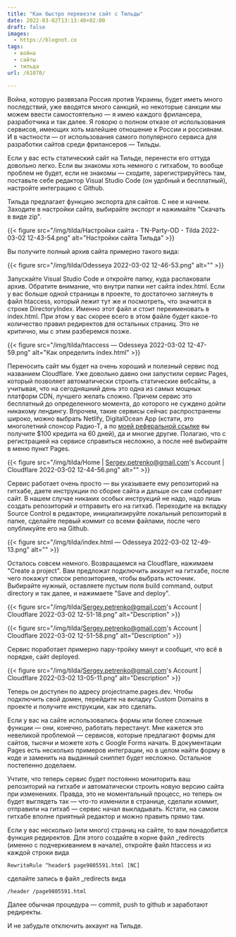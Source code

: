```yaml
---
title: "Как быстро перевезти сайт с Тильды"
date: 2022-03-02T13:13:48+02:00
draft: false
images:
  - https://blognot.co
tags:
  - война
  - сайты
  - тильда
url: /61070/

---
```

Война, которую развязала Россия против Украины, будет иметь много последствий, уже вводятся много санкций, но некоторые санкции мы можем ввести самостоятельно — я имею каждого фрилансера, разработчика и так далее. Я говорю о полном отказе от использования сервисов, имеющих хоть малейшее отношение к России и россиянам. И в частности — от использования самого популярного сервиса для разработки сайтов среди фрилансеров — Тильды.

Если у вас есть статический сайт на Тильде, перенести его оттуда довольно легко. Если вы знакомы хоть немного с гитхабом, то вообще проблем не будет, если не знакомы — сходите, зарегистрируйтесь там, поставьте себе редактор Visual Studio Code (он удобный и бесплатный), настройте интеграцию с Github.

Тильда предлагает функцию экспорта для сайтов. С нее и начнем. Заходите в настройки сайта, выбирайте экспорт и нажимайте "Скачать в виде zip".

{{< figure src="/img/tilda/Настройки сайта - TN-Party-OD - Tilda 2022-03-02 12-43-54.png" alt="Настройки сайта Тильда" >}}

Вы получите полный архив сайта примерно такого вида:

{{< figure src="/img/tilda/Odesseya 2022-03-02 12-46-53.png" alt="" >}}

Запускайте Visual Studio Code и откройте папку, куда распаковали архив.
Обратите внимание, что внутри папки нет сайта index.html. Если у вас больше одной страницы в проекте, то достаточно заглянуть в файл htaccess, который лежит тут же и посмотреть, что значится в строке DirectoryIndex. Именно этот файл и стоит переименовать в index.html. При этом у вас скорее всего в этом файле будет какое-то количество правил редиректов для остальных страниц. Это не критично, мы с этим разберемся позже.

{{< figure src="/img/tilda/htaccess — Odesseya 2022-03-02 12-47-59.png" alt="Как определить index.html" >}}

Переносить сайт мы будет на очень хороший и полезный сервис под названием Cloudflare. Уже довольно давно они запустили сервис Pages, который позволяет автоматически строить статические вебсайты, а учитывая, что на сегодняшний день это одна из самых мощных платформ CDN, лучшего желать сложно. Причем сервис это бесплатный до определенного момента, до которого не суждено дойти никакому лендингу. Впрочем, такие сервисы сейчас распространены широко, можно выбрать Netlify, DigitalOcean App (кстати, это многолетний спонсор Радио-Т, а по [моей реферальной ссылке](https://m.do.co/c/ddcba4af6a4a) вы получите $100 кредита на 60 дней), да и многие другие.
Полагаю, что с регистрацией на сервисе справиться несложно, а после неё выбирайте в меню пункт Pages.

{{< figure src="/img/tilda/Home | Sergey.petrenko@gmail.com's Account | Cloudflare 2022-03-02 12-44-56.png" alt="" >}}

Сервис работает очень просто — вы указываете ему репозиторий на гитхабе, даете инструкции по сборке сайта и дальше он сам собирает сайт. В нашем случае никаких особых инструкций не надо, надо лишь создать репозиторий и отправить его на гитхаб. Переходите на вкладку Source Control в редакторе, инициализируйте локальный репозиторий в папке, сделайте первый коммит со всеми файлами, после чего опубликуйте его на Github.

{{< figure src="/img/tilda/index.html — Odesseya 2022-03-02 12-49-13.png" alt="" >}}

Осталось совсем немного. Возвращаемся на Cloudflare, нажимаем "Create a project". Вам предложат подключить аккаунт на гитхабе, после чего покажут список репозиториев, чтобы выбрать источник. Выбирайте нужный, оставляете пустым поля build command, output directory и так далее, и нажимаете "Save and deploy".

{{< figure src="/img/tilda/Sergey.petrenko@gmail.com's Account | Cloudflare 2022-03-02 12-51-18.png" alt="Description" >}}

{{< figure src="/img/tilda/Sergey.petrenko@gmail.com's Account | Cloudflare 2022-03-02 12-51-58.png" alt="Description" >}}

Сервис поработает примерно пару-тройку минут и сообщит, что всё в порядке, сайт deployed.

{{< figure src="/img/tilda/Sergey.petrenko@gmail.com's Account | Cloudflare 2022-03-02 13-05-11.png" alt="Description" >}}

Теперь он доступен по адресу projectname.pages.dev. Чтобы подключить свой домен, перейдите на вкладку Custom Domains в проекте и получите инструкции, как это сделать.

Если у вас на сайте использовались формы или более сложные функции — они, конечно, работать перестанут. Мне кажется это невеликой проблемой — сервисов, которые предлагают формы для сайтов, тысячи и можете хоть с Google Forms начать. В документации Pages есть несколько примеров интеграции, но в целом найти форму в коде и заменить на выданный сниппет будет несложно. Остальное постепенно доделаем. 

Учтите, что теперь сервис будет постоянно мониторить ваш репозиторий на гитхабе и автоматически строить новую версию сайта при изменениях. Правда, это не моментальный процесс, но теперь он будет выглядеть так — что-то изменили в странице, сделали коммит, отправили на гитхаб — сервис начал выкладывать. Кстати, на самом гитхабе вполне приятный редактор и можно править прямо там.

Если у вас несколько (или много) страниц на сайте, то вам понадобится функция редиректов. Для этого создайте в корне файл _redirects (именно с подчеркиванием в начале), откройте файл htaccess и из каждой строки вида

`RewriteRule ^header$ page9805591.html [NC]`

сделайте запись в файл _redirects вида

`/header /page9805591.html`

Далее обычная процедура — commit, push to github и заработают редиректы. 

И не забудьте отключить аккаунт на Тильде. 